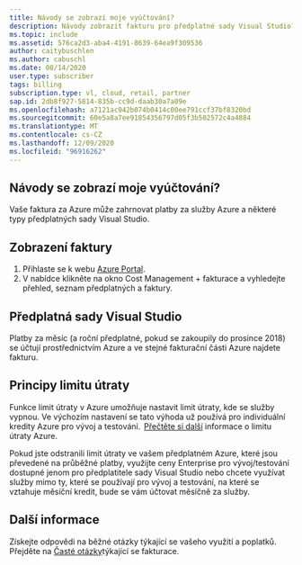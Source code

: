 ```yaml
---
title: Návody se zobrazí moje vyúčtování?
description: Návody zobrazit fakturu pro předplatné sady Visual Studio?
ms.topic: include
ms.assetid: 576ca2d3-aba4-4191-8639-64ea9f309536
author: caitybuschlen
ms.author: cabuschl
ms.date: 08/14/2020
user.type: subscriber
tags: billing
subscription.type: vl, cloud, retail, partner
sap.id: 2db8f927-5814-835b-cc9d-daab30a7a09e
ms.openlocfilehash: a7121ac942b074b0414c00ee791ccf37bf8320bd
ms.sourcegitcommit: 60e5a8a7ee91854356797d05f3b502572c4a4884
ms.translationtype: MT
ms.contentlocale: cs-CZ
ms.lasthandoff: 12/09/2020
ms.locfileid: "96916262"
---
```

## <a name="how-do-i-view-my-bill"></a>Návody se zobrazí moje vyúčtování?

Vaše faktura za Azure může zahrnovat platby za služby Azure a některé typy předplatných sady Visual Studio.

## <a name="to-view-your-bill"></a>Zobrazení faktury
1. Přihlaste se k webu [Azure Portal](https://portal.azure.com).  
2. V nabídce klikněte na okno Cost Management + fakturace a vyhledejte přehled, seznam předplatných a faktury.  

## <a name="visual-studio-subscriptions"></a>Předplatná sady Visual Studio 

Platby za měsíc (a roční předplatné, pokud se zakoupily do prosince 2018) se účtují prostřednictvím Azure a ve stejné fakturační části Azure najdete fakturu.  

## <a name="understanding-spending-limit"></a>Principy limitu útraty 
Funkce limit útraty v Azure umožňuje nastavit limit útraty, kde se služby vypnou. Ve výchozím nastavení se tato výhoda už používá pro individuální kredity Azure pro vývoj a testování.  [Přečtěte si další](https://docs.microsoft.com/azure/cost-management-billing/manage/spending-limit) informace o limitu útraty Azure. 

Pokud jste odstranili limit útraty ve vašem předplatném Azure, které jsou převedené na průběžné platby, využijte ceny Enterprise pro vývoj/testování dostupné jenom pro předplatitele sady Visual Studio nebo chcete využívat služby mimo ty, které se používají pro vývoj a testování, na které se vztahuje měsíční kredit, bude se vám účtovat měsíčně za služby.  

## <a name="more-information"></a>Další informace 
Získejte odpovědi na běžné otázky týkající se vašeho využití a poplatků. Přejděte na [Časté otázky](https://docs.microsoft.com/azure/cost-management-billing/manage/getting-started)týkající se fakturace. 
